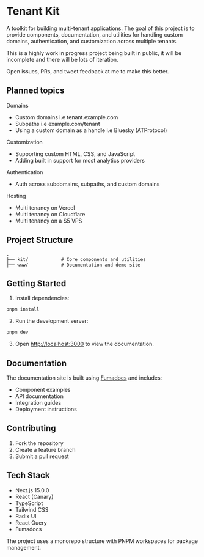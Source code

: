 # Tenant Kit

A toolkit for building multi-tenant applications. The goal of this project is to provide components, documentation, and utilities for handling custom domains, authentication, and customization across multiple tenants.

This is a highly work in progress project being built in public, it will be incomplete and there will be lots of iteration.

Open issues, PRs, and tweet feedback at me to make this better.



## Planned topics

Domains
- Custom domains i.e tenant.example.com
- Subpaths i.e example.com/tenant
- Using a custom domain as a handle i.e Bluesky (ATProtocol)

Customization
- Supporting custom HTML, CSS, and JavaScript
- Adding built in support for most analytics providers

Authentication
- Auth across subdomains, subpaths, and custom domains

Hosting
- Multi tenancy on Vercel
- Multi tenancy on Cloudflare
- Multi tenancy on a $5 VPS

## Project Structure

```
.
├── kit/            # Core components and utilities
├── www/            # Documentation and demo site
```


## Getting Started

1. Install dependencies:
```bash
pnpm install
```


2. Run the development server:
```bash
pnpm dev
```


3. Open [http://localhost:3000](http://localhost:3000) to view the documentation.

## Documentation

The documentation site is built using [Fumadocs](https://fumadocs.vercel.app) and includes:

- Component examples
- API documentation
- Integration guides
- Deployment instructions

## Contributing

1. Fork the repository
2. Create a feature branch
3. Submit a pull request

## Tech Stack

- Next.js 15.0.0
- React (Canary)
- TypeScript
- Tailwind CSS
- Radix UI
- React Query
- Fumadocs

The project uses a monorepo structure with PNPM workspaces for package management.
